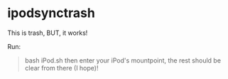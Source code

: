 # ipodsynctrash
This is trash, BUT, it works!

Run:
> bash iPod.sh
then enter your iPod's mountpoint,
the rest should be clear from there (I hope)!
